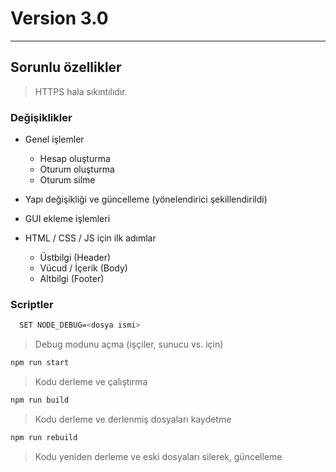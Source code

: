 # Version 3.0

---------

## Sorunlu özellikler

> HTTPS hala sıkıntılıdır.

### Değişiklikler

* Genel işlemler
  * Hesap oluşturma
  * Oturum oluşturma
  * Oturum silme
  

* Yapı değişikliği ve güncelleme (yönelendirici şekillendirildi)

* GUI ekleme işlemleri

* HTML / CSS / JS için ilk adımlar

  * Üstbilgi (Header)
  * Vücud / İçerik (Body)
  * Altbilgi (Footer)

### Scriptler

```bash
  SET NODE_DEBUG=<dosya ismi>
```

> Debug modunu açma (işçiler, sunucu vs. için)

```bash
npm run start
```

> Kodu derleme ve çalıştırma

```bash
npm run build
```

> Kodu derleme ve derlenmiş dosyaları kaydetme

```bash
npm run rebuild
```

> Kodu yeniden derleme ve eski dosyaları silerek, güncelleme

